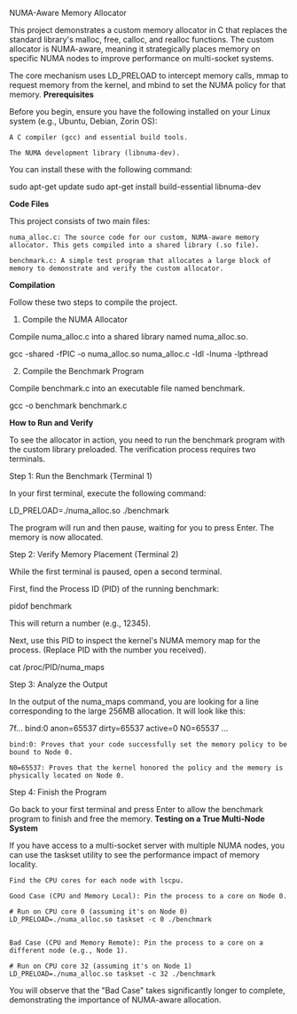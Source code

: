 NUMA-Aware Memory Allocator

This project demonstrates a custom memory allocator in C that replaces the standard library's malloc, free, calloc, and realloc functions. The custom allocator is NUMA-aware, meaning it strategically places memory on specific NUMA nodes to improve performance on multi-socket systems.

The core mechanism uses LD_PRELOAD to intercept memory calls, mmap to request memory from the kernel, and mbind to set the NUMA policy for that memory.
**Prerequisites**

Before you begin, ensure you have the following installed on your Linux system (e.g., Ubuntu, Debian, Zorin OS):

    A C compiler (gcc) and essential build tools.

    The NUMA development library (libnuma-dev).

You can install these with the following command:

sudo apt-get update
sudo apt-get install build-essential libnuma-dev


**Code Files**

This project consists of two main files:

    numa_alloc.c: The source code for our custom, NUMA-aware memory allocator. This gets compiled into a shared library (.so file).

    benchmark.c: A simple test program that allocates a large block of memory to demonstrate and verify the custom allocator.

**Compilation**

Follow these two steps to compile the project.

1. Compile the NUMA Allocator

Compile numa_alloc.c into a shared library named numa_alloc.so.

gcc -shared -fPIC -o numa_alloc.so numa_alloc.c -ldl -lnuma -lpthread


2. Compile the Benchmark Program

Compile benchmark.c into an executable file named benchmark.

gcc -o benchmark benchmark.c


**How to Run and Verify**

To see the allocator in action, you need to run the benchmark program with the custom library preloaded. The verification process requires two terminals.

Step 1: Run the Benchmark (Terminal 1)

In your first terminal, execute the following command:

LD_PRELOAD=./numa_alloc.so ./benchmark


The program will run and then pause, waiting for you to press Enter. The memory is now allocated.

Step 2: Verify Memory Placement (Terminal 2)

While the first terminal is paused, open a second terminal.

First, find the Process ID (PID) of the running benchmark:

pidof benchmark


This will return a number (e.g., 12345).

Next, use this PID to inspect the kernel's NUMA memory map for the process. (Replace PID with the number you received).

cat /proc/PID/numa_maps


Step 3: Analyze the Output

In the output of the numa_maps command, you are looking for a line corresponding to the large 256MB allocation. It will look like this:

7f... bind:0 anon=65537 dirty=65537 active=0 N0=65537 ...


    bind:0: Proves that your code successfully set the memory policy to be bound to Node 0.

    N0=65537: Proves that the kernel honored the policy and the memory is physically located on Node 0.

Step 4: Finish the Program

Go back to your first terminal and press Enter to allow the benchmark program to finish and free the memory.
**Testing on a True Multi-Node System**

If you have access to a multi-socket server with multiple NUMA nodes, you can use the taskset utility to see the performance impact of memory locality.

    Find the CPU cores for each node with lscpu.

    Good Case (CPU and Memory Local): Pin the process to a core on Node 0.

    # Run on CPU core 0 (assuming it's on Node 0)
    LD_PRELOAD=./numa_alloc.so taskset -c 0 ./benchmark


    Bad Case (CPU and Memory Remote): Pin the process to a core on a different node (e.g., Node 1).

    # Run on CPU core 32 (assuming it's on Node 1)
    LD_PRELOAD=./numa_alloc.so taskset -c 32 ./benchmark


You will observe that the "Bad Case" takes significantly longer to complete, demonstrating the importance of NUMA-aware allocation.
